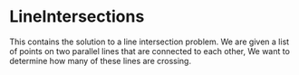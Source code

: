 # LineIntersections
This contains the solution to a line intersection problem. We are given a list of points on two parallel lines that are connected to each other, We want to determine how many of these lines are crossing.
